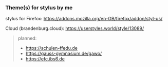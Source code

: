 ### Theme(s) for stylus by me

stylus for Firefox: https://addons.mozilla.org/en-GB/firefox/addon/styl-us/

Cloud (brandenburg.cloud):
https://userstyles.world/style/13089/
> planned:
>  - https://schulen-ffedu.de
>  - https://gauss-gymnasium.de/gawo/
>  - https://efc.ibs6.de
